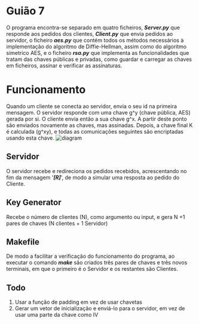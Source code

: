 
# Guião 7
O programa encontra-se separado em quatro ficheiros, ***Server.py*** que responde aos pedidos dos clientes, ***Client.py*** que envia pedidos ao servidor, o ficheiro ***aes.py*** que contém todos os métodos necessários à implementação do algoritmo de Diffie-Hellman, assim como do algoritmo simetrico AES, e o ficheiro ***rsa.py*** que implementa as funcionalidades que tratam das chaves públicas e privadas, como guardar e carregar as chaves em ficheiros, assinar e verificar as assinaturas.

# Funcionamento
Quando um cliente se conecta ao servidor, envia o seu id na primeira mensagem. O servidor responde com uma chave g^y (chave pública, AES) gerada por si. O cliente envia então a sua chave g^x. A partir deste ponto são enviados novamente as chaves, mas assinadas. Depois, a chave final K é calculada (g^xy), e todas as comunicações seguintes são encriptadas usando esta chave.
![diagram](https://github.com/uminho-miei-crypto/1920-G7/blob/master/Guioes/G9/diagram.png)

## Servidor
O servidor recebe e redireciona os pedidos recebidos, acrescentando no fim da mensagem '***[R]***', de modo a simular uma resposta ao pedido do Cliente.

## Key Generator
Recebe o número de clientes (N), como argumento ou input, e gera N +1 pares de chaves (N clientes + 1 Servidor)

## Makefile
De modo a facilitar a verificação do funcionamento do programa, ao executar o comando ***make*** são criados três pares de chaves e três novos terminais, em que o primeiro é o Servidor e os restantes são Clientes. 

## Todo
1. Usar a função de padding em vez de usar chavetas
2. Gerar um vetor de inicialização e enviá-lo para o servidor, em vez de usar uma parte da chave como IV
